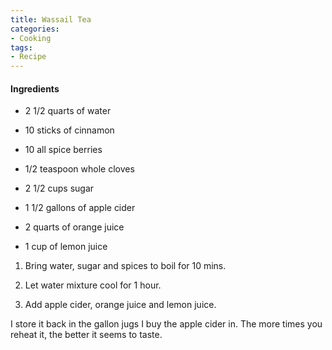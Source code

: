 ```yaml
---
title: Wassail Tea
categories:
- Cooking
tags:
- Recipe
---
```


#### Ingredients



  * 2 1/2 quarts of water


  * 10 sticks of cinnamon


  * 10 all spice berries


  * 1/2 teaspoon whole cloves


  * 2 1/2 cups sugar


  * 1 1/2 gallons of apple cider


  * 2 quarts of orange juice


  * 1 cup of lemon juice

  1. Bring water, sugar and spices to boil for 10 mins.


  2. Let water mixture cool for 1 hour.


  3. Add apple cider, orange juice and lemon juice.

I store it back in the gallon jugs I buy the apple cider in. The more times you reheat it, the better it seems to taste.
